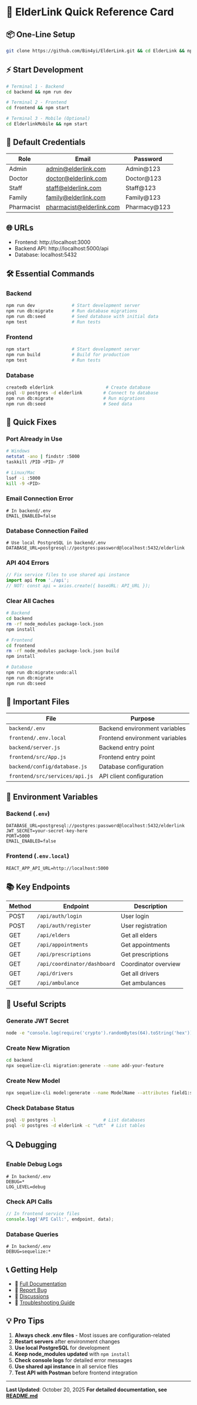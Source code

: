 # 🚀 ElderLink Quick Reference Card

## 📦 One-Line Setup

```bash
git clone https://github.com/Bin4yi/ElderLink.git && cd ElderLink && npm install && cd backend && npm install && cd ../frontend && npm install && cd ..
```

## ⚡ Start Development

```bash
# Terminal 1 - Backend
cd backend && npm run dev

# Terminal 2 - Frontend
cd frontend && npm start

# Terminal 3 - Mobile (Optional)
cd ElderlinkMobile && npm start
```

## 🔑 Default Credentials

| Role | Email | Password |
|------|-------|----------|
| Admin | admin@elderlink.com | Admin@123 |
| Doctor | doctor@elderlink.com | Doctor@123 |
| Staff | staff@elderlink.com | Staff@123 |
| Family | family@elderlink.com | Family@123 |
| Pharmacist | pharmacist@elderlink.com | Pharmacy@123 |

## 🌐 URLs

- Frontend: http://localhost:3000
- Backend API: http://localhost:5000/api
- Database: localhost:5432

## 🛠️ Essential Commands

### Backend
```bash
npm run dev              # Start development server
npm run db:migrate       # Run database migrations
npm run db:seed          # Seed database with initial data
npm test                 # Run tests
```

### Frontend
```bash
npm start                # Start development server
npm run build            # Build for production
npm test                 # Run tests
```

### Database
```bash
createdb elderlink                    # Create database
psql -U postgres -d elderlink        # Connect to database
npm run db:migrate                   # Run migrations
npm run db:seed                      # Seed data
```

## 🐛 Quick Fixes

### Port Already in Use
```bash
# Windows
netstat -ano | findstr :5000
taskkill /PID <PID> /F

# Linux/Mac
lsof -i :5000
kill -9 <PID>
```

### Email Connection Error
```env
# In backend/.env
EMAIL_ENABLED=false
```

### Database Connection Failed
```env
# Use local PostgreSQL in backend/.env
DATABASE_URL=postgresql://postgres:password@localhost:5432/elderlink
```

### API 404 Errors
```javascript
// Fix service files to use shared api instance
import api from './api';
// NOT: const api = axios.create({ baseURL: API_URL });
```

### Clear All Caches
```bash
# Backend
cd backend
rm -rf node_modules package-lock.json
npm install

# Frontend
cd frontend
rm -rf node_modules package-lock.json build
npm install

# Database
npm run db:migrate:undo:all
npm run db:migrate
npm run db:seed
```

## 📁 Important Files

| File | Purpose |
|------|---------|
| `backend/.env` | Backend environment variables |
| `frontend/.env.local` | Frontend environment variables |
| `backend/server.js` | Backend entry point |
| `frontend/src/App.js` | Frontend entry point |
| `backend/config/database.js` | Database configuration |
| `frontend/src/services/api.js` | API client configuration |

## 🔐 Environment Variables

### Backend (`.env`)
```env
DATABASE_URL=postgresql://postgres:password@localhost:5432/elderlink
JWT_SECRET=your-secret-key-here
PORT=5000
EMAIL_ENABLED=false
```

### Frontend (`.env.local`)
```env
REACT_APP_API_URL=http://localhost:5000
```

## 📚 Key Endpoints

| Method | Endpoint | Description |
|--------|----------|-------------|
| POST | `/api/auth/login` | User login |
| POST | `/api/auth/register` | User registration |
| GET | `/api/elders` | Get all elders |
| GET | `/api/appointments` | Get appointments |
| GET | `/api/prescriptions` | Get prescriptions |
| GET | `/api/coordinator/dashboard` | Coordinator overview |
| GET | `/api/drivers` | Get all drivers |
| GET | `/api/ambulance` | Get ambulances |

## 🎯 Useful Scripts

### Generate JWT Secret
```bash
node -e "console.log(require('crypto').randomBytes(64).toString('hex'))"
```

### Create New Migration
```bash
cd backend
npx sequelize-cli migration:generate --name add-your-feature
```

### Create New Model
```bash
npx sequelize-cli model:generate --name ModelName --attributes field1:string,field2:integer
```

### Check Database Status
```bash
psql -U postgres -l                  # List databases
psql -U postgres -d elderlink -c "\dt"  # List tables
```

## 🔍 Debugging

### Enable Debug Logs
```env
# In backend/.env
DEBUG=*
LOG_LEVEL=debug
```

### Check API Calls
```javascript
// In frontend service files
console.log('API Call:', endpoint, data);
```

### Database Queries
```env
# In backend/.env
DEBUG=sequelize:*
```

## 📞 Getting Help

- 📖 [Full Documentation](README.md)
- 🐛 [Report Bug](https://github.com/Bin4yi/ElderLink/issues)
- 💬 [Discussions](https://github.com/Bin4yi/ElderLink/discussions)
- 🔧 [Troubleshooting Guide](README.md#-troubleshooting-guide)

## 💡 Pro Tips

1. **Always check .env files** - Most issues are configuration-related
2. **Restart servers** after environment changes
3. **Use local PostgreSQL** for development
4. **Keep node_modules updated** with `npm install`
5. **Check console logs** for detailed error messages
6. **Use shared api instance** in all service files
7. **Test API with Postman** before frontend integration

---

**Last Updated**: October 20, 2025
**For detailed documentation, see [README.md](README.md)**
